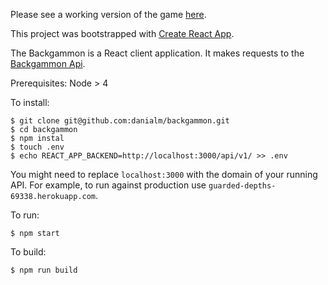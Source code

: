 Please see a working version of the game [here](https://danialm.github.io/backgammon/).

This project was bootstrapped with [Create React App](https://github.com/facebookincubator/create-react-app).

The Backgammon is a React client application. It makes requests to the [Backgammon Api](https://github.com/danialm/backgammon-api/).

Prerequisites:
 Node > 4

To install:
```
$ git clone git@github.com:danialm/backgammon.git
$ cd backgammon
$ npm instal
$ touch .env
$ echo REACT_APP_BACKEND=http://localhost:3000/api/v1/ >> .env
```
You might need to replace `localhost:3000` with the domain of your running API. For example, to run against production use `guarded-depths-69338.herokuapp.com`.

To run:
```
$ npm start
```

To  build:
```
$ npm run build
```
